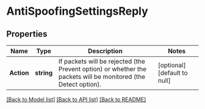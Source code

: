 # AntiSpoofingSettingsReply

## Properties
Name | Type | Description | Notes
------------ | ------------- | ------------- | -------------
**Action** | **string** | If packets will be rejected (the Prevent option) or whether the packets will be monitored (the Detect option). | [optional] [default to null]

[[Back to Model list]](../README.md#documentation-for-models) [[Back to API list]](../README.md#documentation-for-api-endpoints) [[Back to README]](../README.md)


